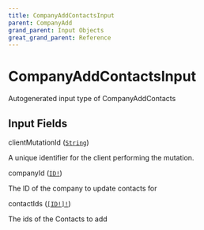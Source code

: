 ```yaml
---
title: CompanyAddContactsInput
parent: CompanyAdd
grand_parent: Input Objects
great_grand_parent: Reference
---
```


<h1>CompanyAddContactsInput</h1>

Autogenerated input type of CompanyAddContacts

<h2>Input Fields</h2>

<div class="field-entry ">
  <span id="client_mutation_id" class="field-name anchored">clientMutationId (<code><a href="/docs/reference/scalar/string">String</a></code>)</span>

  <div class="description-wrapper">
   <p>A unique identifier for the client performing the mutation.</p>

  </div>
</div>

<div class="field-entry ">
  <span id="company_id" class="field-name anchored">companyId (<code><a href="/docs/reference/scalar/id">ID!</a></code>)</span>

  <div class="description-wrapper">
   <p>The ID of the company to update contacts for</p>

  </div>
</div>

<div class="field-entry ">
  <span id="contact_ids" class="field-name anchored">contactIds (<code><a href="/docs/reference/scalar/id">[ID!]!</a></code>)</span>

  <div class="description-wrapper">
   <p>The ids of the Contacts to add</p>

  </div>
</div>

